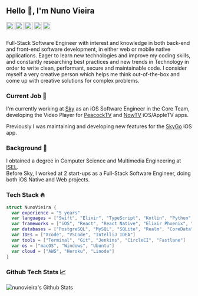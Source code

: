 ## Hello 👋, I'm Nuno Vieira 
<a href="https://www.linkedin.com/in/nunofcvieira/">
  <img align="left" alt="Nuno's LinkdeIn" width="22px" src="https://cdn.jsdelivr.net/npm/simple-icons@v3/icons/linkedin.svg" />
</a>
<a href="https://medium.com/@nuno.vieira">
  <img align="left" alt="Nuno's Medium" width="22px" src="https://cdn.jsdelivr.net/npm/simple-icons@v3/icons/medium.svg" />
</a>
<a href="https://dev.to/nunovieira">
  <img align="left" alt="Nuno's Medium" width="22px" src="https://cdn.jsdelivr.net/npm/simple-icons@v3/icons/dev-dot-to.svg" />
</a>
<a href="https://twitter.com/nuno_fcvieira">
  <img align="left" alt="Nuno's Instagram" width="22px" src="https://cdn.jsdelivr.net/npm/simple-icons@v3/icons/twitter.svg" />
</a>
<a href="https://www.instagram.com/nuno.fcvieira/">
  <img align="left" alt="Nuno's Instagram" width="22px" src="https://cdn.jsdelivr.net/npm/simple-icons@v3/icons/instagram.svg" />
</a>

</br>
</br>

Full-Stack Software Engineer with interest and knowledge in both back-end and front-end software development, in either web or mobile native applications. Eager to learn new technologies and improve my coding skills, and constantly researching best practices and new trends in Technology in order to write clean, performant, secure and maintainable code. I consider myself a very creative person which helps me think out-of-the-box and come up with creative solutions for complex problems.

### Current Job 🔧

I'm currently working at [Sky](https://github.com/sky-uk) as an iOS Software Engineer in the Core Team, 
developing the Video Player for [PeacockTV](https://www.peacocktv.com/) and [NowTV](https://www.nowtv.com/) iOS/AppleTV apps.

Previously I was maintaining and developing new features for the [SkyGo](https://apps.apple.com/gb/app/sky-go/id446086440) iOS app.

### Background 💼

I obtained a degree in Computer Science and Multimedia Engineering at [ISEL](https://www.isel.pt/). 
</br>
Before Sky, I worked at 2 start-ups as a Full-Stack Software Engineer, doing both iOS Native and Web projects. 

### Tech Stack 🔥

```Swift
struct NunoVieira {
  var experience = "5 years"
  var languages = ["Swift", "Elixir", "TypeScript", "Kotlin", "Python", "Ruby", "Objective-C", "PHP"]
  var frameworks = ["iOS", "React", "React Native", "Elixir Phoenix", "Yii2", "Laravel", "Flask"]
  var databases = ["PostgreSQL", "MySQL", "SQLite", "Realm", "CoreData"]
  var IDEs = ["Xcode", "VSCode", "IntelliJ IDEA"]
  var tools = ["Terminal", "Git", "Jenkins", "CircleCI", "Fastlane"]
  var os = ["macOS", "Windows", "Ubuntu"]
  var cloud = ["AWS", "Heroku", "Linode"]
}
```

### Github Tech Stats 📈

<img align="left" alt="nunovieira's Github Stats" src="https://github-readme-stats.vercel.app/api?username=nuno-vieira&show_icons=true&hide_border=true&count_private=true" />
